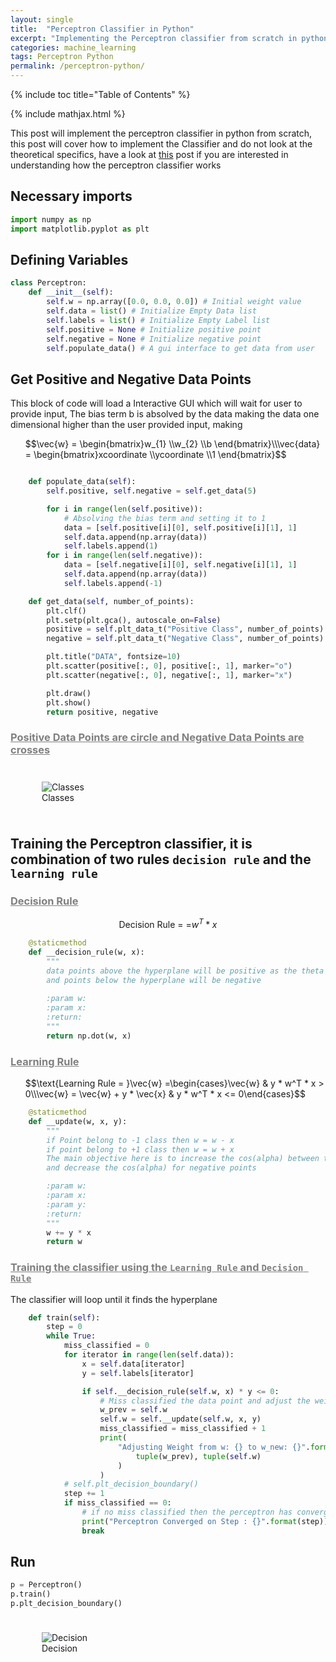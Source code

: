 ```yaml
---
layout: single
title:  "Perceptron Classifier in Python"
excerpt: "Implementing the Perceptron classifier from scratch in python"
categories: machine_learning
tags: Perceptron Python
permalink: /perceptron-python/
---
```


{% include toc title="Table of Contents" %}

{% include mathjax.html %}

This post will implement the perceptron classifier in python from scratch, this post will cover how to implement the 
Classifier and do not look at the theoretical specifics, have a look at [this](https://fuzailpalnak.github.io/perceptron/) post if you are interested in
understanding how the perceptron classifier works

## Necessary imports 
```python
import numpy as np
import matplotlib.pyplot as plt
```
## Defining Variables
```python
class Perceptron:
    def __init__(self):
        self.w = np.array([0.0, 0.0, 0.0]) # Initial weight value
        self.data = list() # Initialize Empty Data list
        self.labels = list() # Initialize Empty Label list
        self.positive = None # Initialize positive point
        self.negative = None # Initialize negative point
        self.populate_data() # A gui interface to get data from user
```

## Get Positive and Negative Data Points

This block of code will load a Interactive GUI which will wait for user to provide input, The bias term b is absolved by the data making the data one dimensional higher than the user provided input, making
<ul>
$$\vec{w}  = \begin{bmatrix}w_{1}  \\w_{2} \\b  \end{bmatrix}\\\vec{data}  = \begin{bmatrix}xcoordinate \\ycoordinate \\1  \end{bmatrix}$$
</ul>

```python

    def populate_data(self):
        self.positive, self.negative = self.get_data(5)

        for i in range(len(self.positive)):
            # Absolving the bias term and setting it to 1
            data = [self.positive[i][0], self.positive[i][1], 1]
            self.data.append(np.array(data))
            self.labels.append(1)
        for i in range(len(self.negative)):
            data = [self.negative[i][0], self.negative[i][1], 1]
            self.data.append(np.array(data))
            self.labels.append(-1)

    def get_data(self, number_of_points):
        plt.clf()
        plt.setp(plt.gca(), autoscale_on=False)
        positive = self.plt_data_t("Positive Class", number_of_points)
        negative = self.plt_data_t("Negative Class", number_of_points)

        plt.title("DATA", fontsize=10)
        plt.scatter(positive[:, 0], positive[:, 1], marker="o")
        plt.scatter(negative[:, 0], negative[:, 1], marker="x")

        plt.draw()
        plt.show()
        return positive, negative
```

### <span style="text-decoration:underline; color:gray">Positive Data Points are circle and Negative Data Points are crosses </span>

<div style="padding: 10px;">
<figure class="image">
  <img src="https://fuzailpalnak.github.io/assets/perceptron_python/pos_neg.png" alt="Classes">
  <figcaption>Classes</figcaption>
</figure>
</div>

        
## Training the Perceptron classifier, it is combination of two rules `decision rule` and the `learning rule`

### <span style="text-decoration:underline; color:gray">Decision Rule  </span> 

$$\text{Decision Rule = =}w^T * x$$

```python
    @staticmethod
    def __decision_rule(w, x):
        """
        data points above the hyperplane will be positive as the theta will be [0, 90] with respect to self.w
        and points below the hyperplane will be negative
        
        :param w:
        :param x:
        :return:
        """
        return np.dot(w, x)
```

### <span style="text-decoration:underline; color:gray">Learning Rule </span>

<ul>
$$\text{Learning Rule  = }\vec{w} =\begin{cases}\vec{w} & y * w^T * x > 0\\\vec{w} = \vec{w} + y * \vec{x} & y * w^T * x <= 0\end{cases}$$  
</ul>

```python
    @staticmethod
    def __update(w, x, y):
        """
        if Point belong to -1 class then w = w - x
        if point belong to +1 class then w = w + x
        The main objective here is to increase the cos(alpha) between the weight vector and the positive data points
        and decrease the cos(alpha) for negative points

        :param w:
        :param x:
        :param y:
        :return:
        """
        w += y * x
        return w
```
  
### <span style="text-decoration:underline; color:gray">Training the classifier using the `Learning Rule` and `Decision Rule` </span>
The classifier will loop until it finds the hyperplane

```python
    def train(self):
        step = 0
        while True:
            miss_classified = 0
            for iterator in range(len(self.data)):
                x = self.data[iterator]
                y = self.labels[iterator]

                if self.__decision_rule(self.w, x) * y <= 0:
                    # Miss classified the data point and adjust the weight
                    w_prev = self.w
                    self.w = self.__update(self.w, x, y)
                    miss_classified = miss_classified + 1
                    print(
                        "Adjusting Weight from w: {} to w_new: {}".format(
                            tuple(w_prev), tuple(self.w)
                        )
                    )
            # self.plt_decision_boundary()
            step += 1
            if miss_classified == 0:
                # if no miss classified then the perceptron has converged and found a hyperplane
                print("Perceptron Converged on Step : {}".format(step))
                break
```

## Run
```python
p = Perceptron()
p.train()
p.plt_decision_boundary()
```

<div style="padding: 10px;">
<figure class="image">
  <img src="https://fuzailpalnak.github.io/assets/perceptron_python/decision.png" alt="Decision">
  <figcaption>Decision</figcaption>
</figure>
</div>





